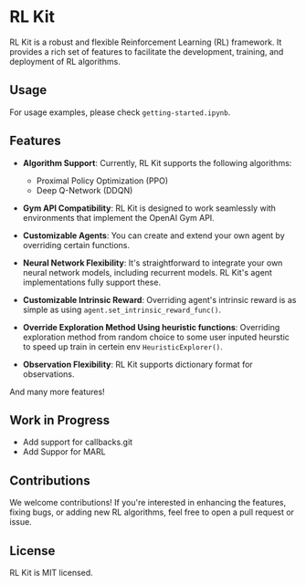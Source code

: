 # RL Kit

RL Kit is a robust and flexible Reinforcement Learning (RL) framework. It provides a rich set of features to facilitate the development, training, and deployment of RL algorithms.

## Usage

For usage examples, please check `getting-started.ipynb`.

## Features

- **Algorithm Support**: Currently, RL Kit supports the following algorithms:

  - Proximal Policy Optimization (PPO)
  - Deep Q-Network (DDQN)
- **Gym API Compatibility**: RL Kit is designed to work seamlessly with environments that implement the OpenAI Gym API.
- **Customizable Agents**: You can create and extend your own agent by overriding certain functions.
- **Neural Network Flexibility**: It's straightforward to integrate your own neural network models, including recurrent models. RL Kit's agent implementations fully support these.
- **Customizable Intrinsic Reward**: Overriding agent's intrinsic reward is as simple as using `agent.set_intrinsic_reward_func()`.
- **Override Exploration Method Using heuristic functions**: Overriding exploration method from random choice to some user inputed heurstic to speed up train in certein env `HeuristicExplorer()`.
- **Observation Flexibility**: RL Kit supports dictionary format for observations.

And many more features!

## Work in Progress

- Add support for callbacks.git
- Add Suppor for MARL

## Contributions

We welcome contributions! If you're interested in enhancing the features, fixing bugs, or adding new RL algorithms, feel free to open a pull request or issue.

## License

RL Kit is MIT licensed.
